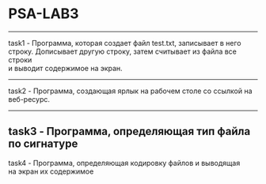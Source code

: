 # PSA-LAB3
-----------------------------------------------------------------------------
task1 - Программа, которая создает файл test.txt, записывает в него <br />
строку. Дописывает другую строку, затем считывает из файла все строки <br />
и выводит содержимое на экран.

----------------------------------------------------------------------------
task2 - Программа, создающая ярлык на рабочем столе со ссылкой на веб-ресурс.

-----------------------------------------------------------------------------
task3 - Программа, определяющая тип файла по сигнатуре
-----------------------------------------------------------------------------
task4 - Программа, определяющая кодировку файлов и выводящая <br />
на экран их содержимое
